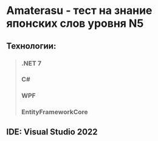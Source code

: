 # Amaterasu - тест на знание японских слов уровня N5

## Технологии: 
> ### .NET 7
> ### C#
> ### WPF
> ### EntityFrameworkCore
## IDE: Visual Studio 2022
